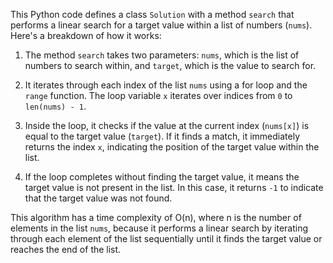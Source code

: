 This Python code defines a class `Solution` with a method `search` that performs a linear search for a target value within a list of numbers (`nums`). Here's a breakdown of how it works:

1. The method `search` takes two parameters: `nums`, which is the list of numbers to search within, and `target`, which is the value to search for.

2. It iterates through each index of the list `nums` using a for loop and the `range` function. The loop variable `x` iterates over indices from `0` to `len(nums) - 1`.

3. Inside the loop, it checks if the value at the current index (`nums[x]`) is equal to the target value (`target`). If it finds a match, it immediately returns the index `x`, indicating the position of the target value within the list.

4. If the loop completes without finding the target value, it means the target value is not present in the list. In this case, it returns `-1` to indicate that the target value was not found.

This algorithm has a time complexity of O(n), where n is the number of elements in the list `nums`, because it performs a linear search by iterating through each element of the list sequentially until it finds the target value or reaches the end of the list.
